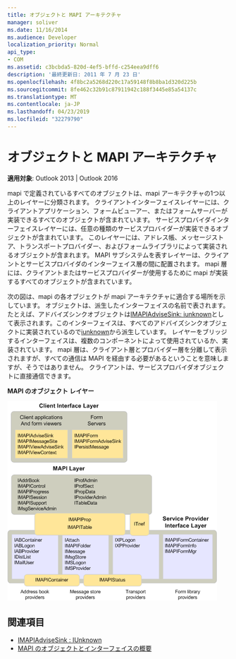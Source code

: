 ```yaml
---
title: オブジェクトと MAPI アーキテクチャ
manager: soliver
ms.date: 11/16/2014
ms.audience: Developer
localization_priority: Normal
api_type:
- COM
ms.assetid: c3bcbda5-820d-4ef5-bffd-c254eea9dff6
description: '最終更新日: 2011 年 7 月 23 日'
ms.openlocfilehash: 4f8bc2a5268d220c17a59148f8b8ba1d320d225b
ms.sourcegitcommit: 8fe462c32b91c87911942c188f3445e85a54137c
ms.translationtype: MT
ms.contentlocale: ja-JP
ms.lasthandoff: 04/23/2019
ms.locfileid: "32279790"
---
```

# <a name="objects-and-the-mapi-architecture"></a>オブジェクトと MAPI アーキテクチャ

**適用対象**: Outlook 2013 | Outlook 2016 
  
mapi で定義されているすべてのオブジェクトは、mapi アーキテクチャの1つ以上のレイヤーに分類されます。 クライアントインターフェイスレイヤーには、クライアントアプリケーション、フォームビューアー、またはフォームサーバーが実装できるすべてのオブジェクトが含まれています。 サービスプロバイダインターフェイスレイヤーには、任意の種類のサービスプロバイダーが実装できるオブジェクトが含まれています。 このレイヤーには、アドレス帳、メッセージストア、トランスポートプロバイダー、およびフォームライブラリによって実装されるオブジェクトが含まれます。 MAPI サブシステムを表すレイヤーは、クライアントとサービスプロバイダのインターフェイス層の間に配置されます。 mapi 層には、クライアントまたはサービスプロバイダーが使用するために mapi が実装するすべてのオブジェクトが含まれています。 
  
次の図は、mapi の各オブジェクトが mapi アーキテクチャに適合する場所を示しています。 オブジェクトは、派生したインターフェイスの名前で表されます。 たとえば、アドバイズシンクオブジェクトは[IMAPIAdviseSink: iunknown](imapiadvisesinkiunknown.md)として表示されます。このインターフェイスは、すべてのアドバイズシンクオブジェクトに実装されているので[iunknown](https://msdn.microsoft.com/library/33f1d79a-33fc-4ce5-a372-e08bda378332%28Office.15%29.aspx)から派生しています。 レイヤーをブリッジするインターフェイスは、複数のコンポーネントによって使用されているか、実装されています。 mapi 層は、クライアント層とプロバイダー層を分離して表示されますが、すべての通信は MAPI を経由する必要があるということを意味しますが、そうではありません。 クライアントは、サービスプロバイダオブジェクトに直接通信できます。 
  
**MAPI のオブジェクト レイヤー**
  
![MAPI のオブジェクトレイヤー](media/amapi_38.gif "MAPI のオブジェクトレイヤー")
  
## <a name="see-also"></a>関連項目

- [IMAPIAdviseSink : IUnknown](imapiadvisesinkiunknown.md)
- [MAPI のオブジェクトとインターフェイスの概要](mapi-object-and-interface-overview.md)

